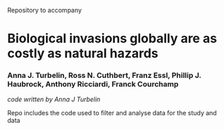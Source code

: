 Repository to accompany

# **Biological invasions globally are as costly as natural hazards**

### Anna J. Turbelin, Ross N. Cuthbert, Franz Essl, Phillip J. Haubrock, Anthony Ricciardi, Franck Courchamp

*code written by Anna J Turbelin*

Repo includes the code used to filter and analyse data for the study and data
